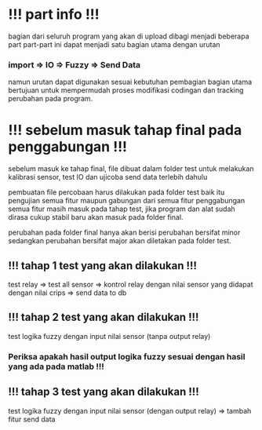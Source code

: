 # !!! part info !!! 

bagian dari seluruh program yang akan di upload dibagi menjadi beberapa part
part-part ini dapat menjadi satu bagian utama dengan urutan

### import => IO => Fuzzy => Send Data 

namun urutan dapat digunakan sesuai kebutuhan
pembagian bagian utama bertujuan untuk mempermudah proses modifikasi codingan dan tracking perubahan pada program.

# !!! sebelum masuk tahap final pada penggabungan !!!

sebelum masuk ke tahap final, file dibuat dalam folder test untuk melakukan kalibrasi sensor, test IO dan ujicoba send data 
terlebih dahulu

pembuatan file percobaan harus dilakukan pada folder test baik itu pengujian semua fitur maupun gabungan dari semua fitur
penggabungan semua fitur masih masuk pada tahap test, jika program dan alat sudah dirasa cukup stabil baru akan masuk pada folder final.

perubahan pada folder final hanya akan berisi perubahan bersifat minor sedangkan perubahan bersifat major akan diletakan pada folder test.

## !!! tahap 1 test yang akan dilakukan !!!

test relay => test all sensor => kontrol relay dengan nilai sensor yang didapat dengan nilai crips => send data to db

## !!! tahap 2 test yang akan dilakukan !!!

test logika fuzzy dengan input nilai sensor (tanpa output relay) 

### Periksa apakah hasil output logika fuzzy sesuai dengan hasil yang ada pada matlab !!!

## !!! tahap 3 test yang akan dilakukan !!!

test logika fuzzy dengan input nilai sensor (dengan output relay) => tambah fitur send data 
